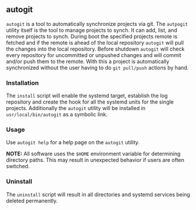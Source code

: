 ## autogit
`autogit` is a tool to automatically synchronize projects via git. The `autpogit` utility itself is the
tool to manage projects to synch. It can add, list, and remove projects to synch. During boot the
specified projects remote is fetched and if the remote is ahead of the local repository `autogit`
will pull the changes into the local repository. Before shutdown `autogit` will check every
repository for uncommitted or unpushed changes and will commit and/or push them to the remote. With
this a project is automatically synchronized without the user having to do `git pull/push` actions by
hand.

### Installation
The `install` script will enable the systemd target, establish the log repository and create the
hook for all the systemd units for the single projects. Additionally the `autogit` utility will be
installed in `usr/local/bin/autogit` as a symbolic link.

### Usage
Use `autogit help` for a help page on the `autogit` utility.

__NOTE:__ All software uses the `$HOME` environment variable for determining directory paths. This
may result in unexpected behavior if users are often switched.

### Uninstall
The `uninstall` script will result in all directories and systemd services being deleted
permanently.

